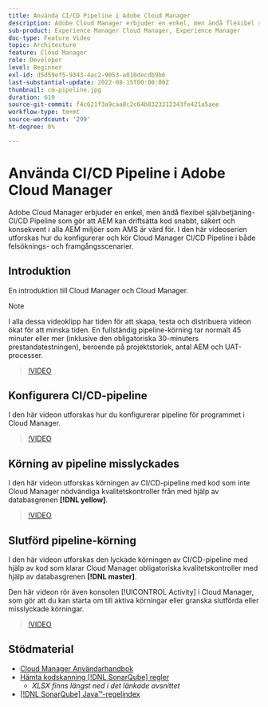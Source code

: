 ```yaml
---
title: Använda CI/CD Pipeline i Adobe Cloud Manager
description: Adobe Cloud Manager erbjuder en enkel, men ändå flexibel självbetjäning-CI/CD Pipeline som gör att AEM kan driftsätta kod snabbt, säkert och konsekvent i alla AEM miljöer som AMS är värd för. I den här videoserien utforskas hur du konfigurerar och kör Cloud Manager CI/CD Pipeline i både felsöknings- och framgångsscenarier.
sub-product: Experience Manager Cloud Manager, Experience Manager
doc-type: Feature Video
topic: Architecture
feature: Cloud Manager
role: Developer
level: Beginner
exl-id: d5d59ef5-9343-4ac2-9053-a010decdb9b6
last-substantial-update: 2022-08-15T00:00:00Z
thumbnail: cm-pipeline.jpg
duration: 619
source-git-commit: f4c621f3a9caa8c2c64b8323312343fe421a5aee
workflow-type: tm+mt
source-wordcount: '299'
ht-degree: 0%

---
```


# Använda CI/CD Pipeline i Adobe Cloud Manager

Adobe Cloud Manager erbjuder en enkel, men ändå flexibel självbetjäning-CI/CD Pipeline som gör att AEM kan driftsätta kod snabbt, säkert och konsekvent i alla AEM miljöer som AMS är värd för. I den här videoserien utforskas hur du konfigurerar och kör Cloud Manager CI/CD Pipeline i både felsöknings- och framgångsscenarier.

## Introduktion

En introduktion till Cloud Manager och Cloud Manager.

>[!NOTE]
>
>I alla dessa videoklipp har tiden för att skapa, testa och distribuera videon ökat för att minska tiden. En fullständig pipeline-körning tar normalt 45 minuter eller mer (inklusive den obligatoriska 30-minuters prestandatestningen), beroende på projektstorlek, antal AEM och UAT-processer.

>[!VIDEO](https://video.tv.adobe.com/v/23082?quality=12&learn=on)

## Konfigurera CI/CD-pipeline

I den här videon utforskas hur du konfigurerar pipeline för programmet i Cloud Manager.

>[!VIDEO](https://video.tv.adobe.com/v/23083?quality=12&learn=on)

## Körning av pipeline misslyckades

I den här videon utforskas körningen av CI/CD-pipeline med kod som inte Cloud Manager nödvändiga kvalitetskontroller från med hjälp av databasgrenen **[!DNL yellow]**.

>[!VIDEO](https://video.tv.adobe.com/v/23084?quality=12&learn=on)

## Slutförd pipeline-körning

I den här videon utforskas den lyckade körningen av CI/CD-pipeline med hjälp av kod som klarar Cloud Manager obligatoriska kvalitetskontroller med hjälp av databasgrenen **[!DNL master]**.

Den här videon rör även konsolen [!UICONTROL Activity] i Cloud Manager, som gör att du kan starta om till aktiva körningar eller granska slutförda eller misslyckade körningar.

>[!VIDEO](https://video.tv.adobe.com/v/23085?quality=12&learn=on)

## Stödmaterial

* [Cloud Manager Användarhandbok](https://experienceleague.adobe.com/docs/experience-manager-cloud-manager/content/introduction.html?lang=sv-SE)
* [Hämta kodskanning [!DNL SonarQube] regler](https://experienceleague.adobe.com/docs/experience-manager-cloud-manager/content/using/code-quality-testing.html?lang=sv-SE)
   * *XLSX finns längst ned i det länkade avsnittet*
* [[!DNL SonarQube] Java™-regelindex](https://rules.sonarsource.com/java/)
